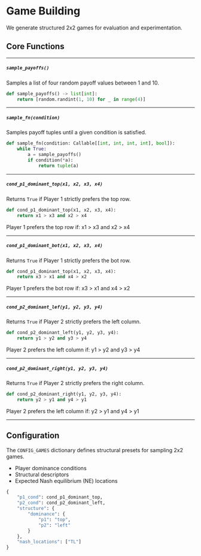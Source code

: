 # Game Building

We generate structured 2x2 games for evaluation and experimentation.

## Core Functions
---

##### `sample_payoffs()`

Samples a list of four random payoff values between 1 and 10.

```python
def sample_payoffs() -> list[int]:
    return [random.randint(1, 10) for _ in range(4)]
```

---

##### `sample_fn(condition)`
Samples payoff tuples until a given condition is satisfied.

```python
def sample_fn(condition: Callable[[int, int, int, int], bool]):
    while True:
        a = sample_payoffs()
        if condition(*a):
            return tuple(a)
```
---
 
##### `cond_p1_dominant_top(x1, x2, x3, x4)`
Returns `True` if Player 1 strictly prefers the top row.

```python
def cond_p1_dominant_top(x1, x2, x3, x4):
    return x1 > x3 and x2 > x4
```
Player 1 prefers the top row if: x1 > x3 and x2 > x4

---

##### `cond_p1_dominant_bot(x1, x2, x3, x4)`
Returns `True` if Player 1 strictly prefers the bot row.

```python
def cond_p1_dominant_top(x1, x2, x3, x4):
    return x3 > x1 and x4 > x2
```
Player 1 prefers the bot row if: x3 > x1 and x4 > x2

---

##### `cond_p2_dominant_lef(y1, y2, y3, y4)`
Returns `True` if Player 2 strictly prefers the left column.

```python
def cond_p2_dominant_left(y1, y2, y3, y4):
    return y1 > y2 and y3 > y4
```
Player 2 prefers the left column if: y1 > y2 and y3 > y4

---

##### `cond_p2_dominant_right(y1, y2, y3, y4)`
Returns `True` if Player 2 strictly prefers the right column.

```python
def cond_p2_dominant_right(y1, y2, y3, y4):
    return y2 > y1 and y4 > y1
```
Player 2 prefers the left column if: y2 > y1 and y4 > y1

---


## Configuration

The `CONFIG_GAMES` dictionary defines structural presets for sampling 2x2 games.

- Player dominance conditions
- Structural descriptors
- Expected Nash equilibrium (NE) locations

```python
{
    "p1_cond": cond_p1_dominant_top,
    "p2_cond": cond_p2_dominant_left,
    "structure": {
        "dominance": {
            "p1": "top",
            "p2": "left"
        }
    },
    "nash_locations": ["TL"]
}
```